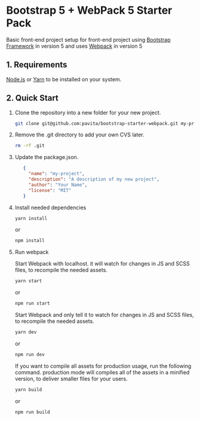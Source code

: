 # Bootstrap 5 + WebPack 5 Starter Pack

Basic front-end project setup for front-end project using [Bootstrap Framework](http://getbootstrap.com/) in version 5 and uses [Webpack](https://webpack.js.org/) in version 5

## 1. Requirements

[Node.js](https://nodejs.org/en/) or [Yarn](https://yarnpkg.com/) to be installed on your system. 

## 2. Quick Start

1. Clone the repository into a new folder for your new project.

    ```bash
    git clone git@github.com:pavita/bootstrap-starter-webpack.git my-project
    ```

2. Remove the .git directory to add your own CVS later.

    ```bash
    rm -rf .git
    ```

3. Update the package.json.

    ```JSON
       {
         "name": "my-project",
         "description": "A description of my new project",
         "author": "Your Name",
         "license": "MIT"
       }
    ```

4. Install needed dependencies

    ```bash
    yarn install
    ```
    or
    ```bash
    npm install
    ```

5. Run webpack

    Start Webpack with localhost. it will watch for changes in JS and SCSS files, to recompile the needed assets.

    ```bash
    yarn start
    ```
    or
    ```bash
    npm run start
    ```

    Start Webpack and only tell it to watch for changes in JS and SCSS files, to recompile the needed assets.

    ```bash
    yarn dev
    ```
    or
    ```bash
    npm run dev
    ```

    If you want to compile all assets for production usage, run the following command. production mode will compiles all of the assets in a minified version, to deliver smaller files for your users.

    ```bash
    yarn build
    ```
    or
    ```bash
    npm run build
    ```
